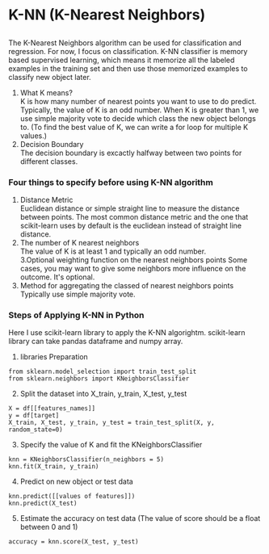 # K-NN (K-Nearest Neighbors)
##
The K-Nearest Neighbors algorithm can be used for classification and regression. For now, I focus on classification. K-NN classifier is memory based supervised learning, which means it memorize all the labeled examples in the training set and then use those memorized examples to classify new object later.   
1. What K means?  
K is how many number of nearest points you want to use to do predict. Typically, the value of K is an odd number. When K is greater than 1, we use simple majority vote to decide which class the new object belongs to.
(To find the best value of K, we can write a for loop for multiple K values.)
2. Decision Boundary  
The decision boundary is excactly halfway between two points for different classes.

### Four things to specify before using K-NN algorithm
1. Distance Metric  
Euclidean distance or simple straight line to measure the distance between points. The most common distance metric and the one that scikit-learn uses by default is the euclidean instead of straight line distance. 
2. The number of K nearest neighbors  
The value of K is at least 1 and typically an odd number.  
3.Optional weighting function on the nearest neighbors points
Some cases, you may want to give some neighbors more influence on the outcome. It's optional.  
4. Method for aggregating the classed of nearest neighbors points  
Typically use simple majority vote.

### Steps of Applying K-NN in Python 
Here I use scikit-learn library to apply the K-NN algorightm. scikit-learn library can take pandas dataframe and numpy array.   
1. libraries Preparation 
```
from sklearn.model_selection import train_test_split
from sklearn.neighbors import KNeighborsClassifier
```
2. Split the dataset into X_train, y_train, X_test, y_test
```
X = df[[features_names]]
y = df[target]
X_train, X_test, y_train, y_test = train_test_split(X, y, random_state=0)
```
3. Specify the value of K and fit the KNeighborsClassifier
```
knn = KNeighborsClassifier(n_neighbors = 5)
knn.fit(X_train, y_train)
```
4. Predict on new object or test data
```
knn.predict([[values of features]])
knn.predict(X_test)
```
5. Estimate the accuracy on test data (The value of score should be a float between 0 and 1)
```
accuracy = knn.score(X_test, y_test)
```
